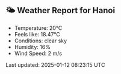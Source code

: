 <!-- WEATHER-START -->
## 🌤 Weather Report for Hanoi

- Temperature: 20°C
- Feels like: 18.47°C
- Conditions: clear sky
- Humidity: 16%
- Wind Speed: 2 m/s

Last updated: 2025-01-12 08:23:15 UTC
<!-- WEATHER-END -->

